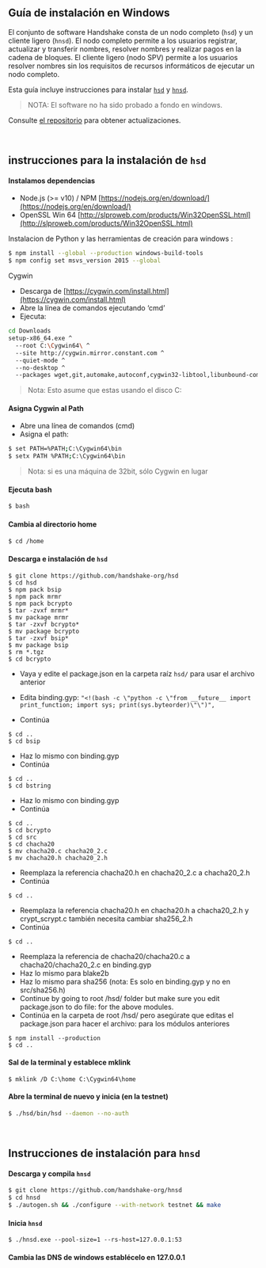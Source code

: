 ## Guía de instalación en Windows

El conjunto de software Handshake consta de un nodo completo (`hsd`) y un cliente ligero (`hnsd`). El nodo completo permite a los usuarios registrar, actualizar y transferir nombres, resolver nombres y realizar pagos en la cadena de bloques. El cliente ligero (nodo SPV) permite a los usuarios resolver nombres sin los requisitos de recursos informáticos de ejecutar un nodo completo.

Esta guía incluye instrucciones para instalar
[`hsd`](#hsd-installation-instructions) y
[`hnsd`](#hnsd-installation-instructions).

>NOTA: El software no ha sido probado a fondo en windows.

Consulte [el repositorio](https://github.com/handshake-org/hsd#install) para obtener actualizaciones.

<br/>

## instrucciones para la instalación de `hsd`
#### Instalamos dependencias
- Node.js (>= v10) / NPM [https://nodejs.org/en/download/](https://nodejs.org/en/download/)
- OpenSSL Win 64 [http://slproweb.com/products/Win32OpenSSL.html](http://slproweb.com/products/Win32OpenSSL.html)

Instalacion de Python y las herramientas de creación para windows :
```bash
$ npm install --global --production windows-build-tools
$ npm config set msvs_version 2015 --global
```

Cygwin

- Descarga de [https://cygwin.com/install.html](https://cygwin.com/install.html)
- Abre la línea de comandos ejecutando ‘cmd’
- Ejecuta:
```bash
cd Downloads
setup-x86_64.exe ^
  --root C:\Cygwin64\ ^
  --site http://cygwin.mirror.constant.com ^
  --quiet-mode ^
  --no-desktop ^
  --packages wget,git,automake,autoconf,cygwin32-libtool,libunbound-common,libunbound-devel,libunbound2,nano,libtool,gcc-g++,cygwin32-gcc-g++,make
```
>Nota: Esto asume que estas usando el disco C:

#### Asigna Cygwin al Path
- Abre una línea de comandos (cmd)
- Asigna el path:
```bash
$ set PATH=%PATH;C:\Cygwin64\bin
$ setx PATH %PATH;C:\Cygwin64\bin
```
>Nota: si es una máquina de 32bit, sólo Cygwin en lugar 

#### Ejecuta bash
```bash
$ bash
```

#### Cambia al directorio home
```bash
$ cd /home
```

#### Descarga e instalación de `hsd`
```
$ git clone https://github.com/handshake-org/hsd
$ cd hsd
$ npm pack bsip
$ npm pack mrmr
$ npm pack bcrypto
$ tar -zvxf mrmr*
$ mv package mrmr
$ tar -zxvf bcrypto*
$ mv package bcrypto
$ tar -zxvf bsip*
$ mv package bsip
$ rm *.tgz
$ cd bcrypto
```
- Vaya y edite el package.json en la carpeta raíz `hsd/` para usar el archivo anterior

- Edita binding.gyp: `"<!(bash -c \"python -c \"from __future__ import print_function; import sys; print(sys.byteorder)\"\")",`
- Continúa
```
$ cd ..
$ cd bsip
```
- Haz lo mismo con binding.gyp
- Continúa
```
$ cd ..
$ cd bstring
```
- Haz lo mismo con binding.gyp
- Continúa
```
$ cd ..
$ cd bcrypto
$ cd src
$ cd chacha20
$ mv chacha20.c chacha20_2.c
$ mv chacha20.h chacha20_2.h
```
- Reemplaza la referencia chacha20.h en chacha20_2.c a chacha20_2.h
- Continúa
```
$ cd ..
```
- Reemplaza la referencia chacha20.h en chacha20.h a chacha20_2.h y crypt_scrypt.c también necesita cambiar sha256_2.h
- Continúa
```
$ cd ..
```
- Reemplaza la referencia de chacha20/chacha20.c a chacha20/chacha20_2.c en binding.gyp
- Haz lo mismo para blake2b
- Haz lo mismo para sha256 (nota: Es solo en binding.gyp y no en src/sha256.h)
- Continue by going to root /hsd/ folder but make sure you edit package.json to do file: for the above modules.
- Continúa en la carpeta de root /hsd/ pero asegúrate que editas el package.json para hacer el archivo: para los módulos anteriores
```
$ npm install --production
$ cd ..
```

#### Sal de la terminal y establece mklink
```
$ mklink /D C:\home C:\Cygwin64\home
```

#### Abre la terminal de nuevo y inicia (en la testnet)
```bash
$ ./hsd/bin/hsd --daemon --no-auth
```

<br/>

## Instrucciones de instalación para `hnsd`
#### Descarga y compila `hnsd`
```bash
$ git clone https://github.com/handshake-org/hnsd
$ cd hnsd
$ ./autogen.sh && ./configure --with-network testnet && make
```

#### Inicia `hnsd`
```
$ ./hnsd.exe --pool-size=1 --rs-host=127.0.0.1:53
```

#### Cambia las DNS de windows establécelo en 127.0.0.1
